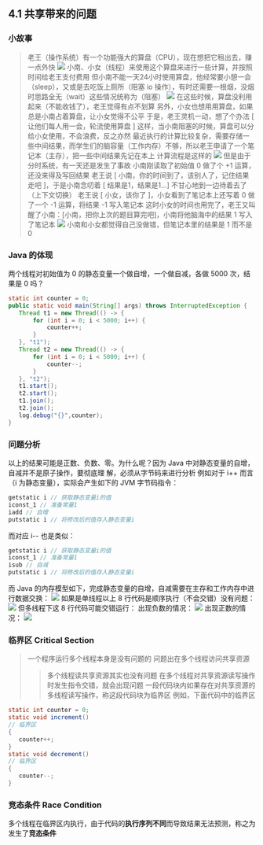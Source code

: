 ## 4.1 共享带来的问题

### 小故事

>老王（操作系统）有一个功能强大的算盘（CPU），现在想把它租出去，赚一点外快
![](img/4.1.1.png)
>小南、小女（线程）来使用这个算盘来进行一些计算，并按照时间给老王支付费用
>但小南不能一天24小时使用算盘，他经常要小憩一会（sleep），又或是去吃饭上厕所（阻塞 io 操作），有时还需要一根烟，没烟时思路全无（wait）这些情况统称为（阻塞）
![](img/4.1.2.png)
>在这些时候，算盘没利用起来（不能收钱了），老王觉得有点不划算
>另外，小女也想用用算盘，如果总是小南占着算盘，让小女觉得不公平
>于是，老王灵机一动，想了个办法 [ 让他们每人用一会，轮流使用算盘 ]
>这样，当小南阻塞的时候，算盘可以分给小女使用，不会浪费，反之亦然
>最近执行的计算比较复杂，需要存储一些中间结果，而学生们的脑容量（工作内存）不够，所以老王申请了一个笔记本（主存），把一些中间结果先记在本上
>计算流程是这样的
![](img/4.1.3.png)
>但是由于分时系统，有一天还是发生了事故
>小南刚读取了初始值 0 做了个 +1 运算，还没来得及写回结果
>老王说 [ 小南，你的时间到了，该别人了，记住结果走吧 ]，于是小南念叨着 [ 结果是1，结果是1...] 不甘心地到一边待着去了（上下文切换）
>老王说 [ 小女，该你了 ]，小女看到了笔记本上还写着 0 做了一个 -1 运算，将结果 -1 写入笔记本
>这时小女的时间也用完了，老王又叫醒了小南：[小南，把你上次的题目算完吧]，小南将他脑海中的结果 1 写入了笔记本
![](img/4.1.4.png)
>小南和小女都觉得自己没做错，但笔记本里的结果是 1 而不是 0

### Java 的体现
两个线程对初始值为 0 的静态变量一个做自增，一个做自减，各做 5000 次，结果是 0 吗？
```java
static int counter = 0;
public static void main(String[] args) throws InterruptedException {
   Thread t1 = new Thread(() -> {
       for (int i = 0; i < 5000; i++) {
           counter++;
       }
   }, "t1");
   Thread t2 = new Thread(() -> {
       for (int i = 0; i < 5000; i++) {
           counter--;
       }
   }, "t2");
   t1.start();
   t2.start();
   t1.join();
   t2.join();
   log.debug("{}",counter);
}
```
### 问题分析
以上的结果可能是正数、负数、零。为什么呢？因为 Java 中对静态变量的自增，自减并不是原子操作，要彻底理
解，必须从字节码来进行分析
例如对于 i++ 而言（i 为静态变量），实际会产生如下的 JVM 字节码指令：
```java
getstatic i // 获取静态变量i的值
iconst_1 // 准备常量1
iadd // 自增
putstatic i // 将修改后的值存入静态变量i
```
而对应 i-- 也是类似：
```java
getstatic i // 获取静态变量i的值
iconst_1 // 准备常量1
isub // 自减
putstatic i // 将修改后的值存入静态变量i
```
而 Java 的内存模型如下，完成静态变量的自增，自减需要在主存和工作内存中进行数据交换：
![](img/4.1.5.png)
如果是单线程以上 8 行代码是顺序执行（不会交错）没有问题：
![](img/4.1.6.png)
但多线程下这 8 行代码可能交错运行：
出现负数的情况：
![](img/4.1.7.png)
出现正数的情况：
![](img/4.1.8.png)

### 临界区 Critical Section
>一个程序运行多个线程本身是没有问题的 
>问题出在多个线程访问共享资源 
>>多个线程读共享资源其实也没有问题 
>>在多个线程对共享资源读写操作时发生指令交错，就会出现问题 
>一段代码块内如果存在对共享资源的多线程读写操作，称这段代码块为临界区 
例如，下面代码中的临界区
```java
static int counter = 0;
static void increment()
// 临界区
{
   counter++;
}
static void decrement()
// 临界区
{
   counter--;
}
```
### 竞态条件 Race Condition
多个线程在临界区内执行，由于代码的**执行序列不同**而导致结果无法预测，称之为发生了**竞态条件**
